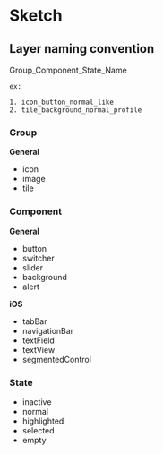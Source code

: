 # Sketch

## Layer naming convention

Group\_Component\_State\_Name
	
	ex:
	
	1. icon_button_normal_like
	2. tile_background_normal_profile

### Group

**General**

* icon
* image
* tile

### Component

**General**

* button
* switcher
* slider
* background
* alert

**iOS**

* tabBar
* navigationBar
* textField
* textView
* segmentedControl

### State

* inactive
* normal
* highlighted
* selected
* empty